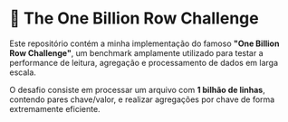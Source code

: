 # 🧮 The One Billion Row Challenge

Este repositório contém a minha implementação do famoso **"One Billion Row Challenge"**, um benchmark amplamente utilizado para testar a performance de leitura, agregação e processamento de dados em larga escala.

O desafio consiste em processar um arquivo com **1 bilhão de linhas**, contendo pares chave/valor, e realizar agregações por chave de forma extremamente eficiente.
